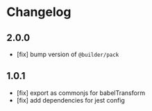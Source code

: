 # Changelog

## 2.0.0

- [fix] bump version of `@builder/pack`

## 1.0.1

- [fix] export as commonjs for babelTransform
- [fix] add dependencies for jest config